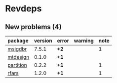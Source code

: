# Revdeps

## New problems (4)

|package   |version |error  |warning |note |
|:---------|:-------|:------|:-------|:----|
|[msigdbr](problems.md#msigdbr)|7.5.1   |__+2__ |        |1    |
|[mtdesign](problems.md#mtdesign)|0.1.0   |__+1__ |        |     |
|[partition](problems.md#partition)|0.2.2   |__+1__ |        |1    |
|[rfars](problems.md#rfars)|1.2.0   |__+1__ |        |1    |

